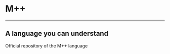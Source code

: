 # M++
----------------------
## A language you can understand
Official repository of the M++ language
